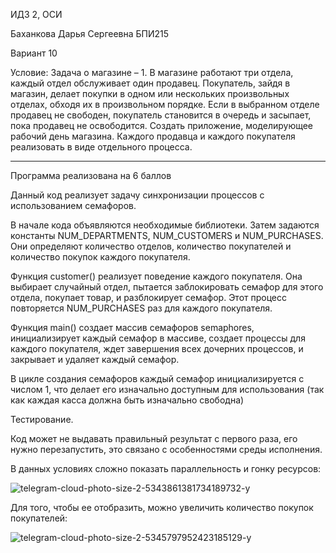 ИДЗ 2, ОСИ

Баханкова Дарья Сергеевна
БПИ215

Вариант 10

Условие:
Задача о магазине – 1. В магазине работают три отдела, каждый отдел обслуживает один продавец. Покупатель, зайдя в магазин, делает покупки в одном или нескольких произвольных отделах, обходя их в произвольном порядке. Если в выбранном отделе
продавец не свободен, покупатель становится в очередь и засыпает,
пока продавец не освободится. Создать приложение, моделирующее рабочий день магазина. Каждого продавца и каждого
покупателя реализовать в виде отдельного процесса.

_____

Программа реализована на 6 баллов

Данный код реализует задачу синхронизации процессов с использованием семафоров.

В начале кода объявляются необходимые библиотеки. Затем задаются константы NUM_DEPARTMENTS, NUM_CUSTOMERS и NUM_PURCHASES. Они определяют количество отделов, количество покупателей и количество покупок каждого покупателя.

Функция customer() реализует поведение каждого покупателя. Она выбирает случайный отдел, пытается заблокировать семафор для этого отдела, покупает товар, и разблокирует семафор. Этот процесс повторяется NUM_PURCHASES раз для каждого покупателя.

Функция main() создает массив семафоров semaphores, инициализирует каждый семафор в массиве, создает процессы для каждого покупателя, ждет завершения всех дочерних процессов, и закрывает и удаляет каждый семафор.

В цикле создания семафоров каждый семафор инициализируется с числом 1, что делает его изначально доступным для использования (так как каждая касса должна быть изначально свободна)

Тестирование.

Код может не выдавать правильный результат с первого раза, его нужно перезапустить, это связано с особенностями среды исполнения. 

В данных условиях сложно показать параллельность и гонку ресурсов:

![telegram-cloud-photo-size-2-5343861381734189732-y](https://user-images.githubusercontent.com/90968766/233864920-e61efa20-4056-4ac6-95c3-cff12cb298e0.jpg)

Для того, чтобы ее отобразить, можно увеличить количество покупок покупателей:

![telegram-cloud-photo-size-2-5345797952423185129-y](https://user-images.githubusercontent.com/90968766/233865013-5f1d6b88-07a4-416e-87c5-9bdef6e3eeed.jpg)


